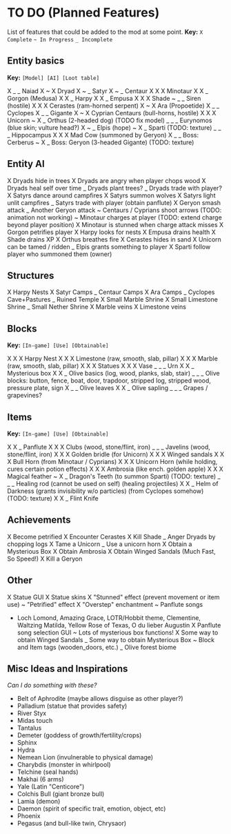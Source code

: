 # TO DO (Planned Features)

List of features that could be added to the mod at some point.
__Key:__
`X Complete` `~ In Progress` `_ Incomplete`

## Entity basics

__Key:__
`[Model] [AI] [Loot table]`

X _ _ Naiad
X ~ X Dryad
X ~ _ Satyr
X ~ _ Centaur
X X X Minotaur
X X _ Gorgon (Medusa)
X X _ Harpy
X X _ Empusa
X X X Shade
~ _ _ Siren (hostile)
X X X Cerastes (ram-horned serpent)
X ~ X Ara (Propoetide)
X _ _ Cyclopes
X _ _ Gigante
X ~ X Cyprian Centaurs (bull-horns, hostile)
X X X Unicorn
~ X _ Orthus (2-headed dog) (TODO fix model)
_ _ _ Eurynomos (blue skin; vulture head?)
X ~ _ Elpis (hope)
~ X _ Sparti (TODO: texture)
_ _ _ Hippocampus
X X X Mad Cow (summoned by Geryon)
X _ _ Boss: Cerberus
~ X _ Boss: Geryon (3-headed Gigante) (TODO: texture)


## Entity AI

X Dryads hide in trees
X Dryads are angry when player chops wood
X Dryads heal self over time
_ Dryads plant trees?
_ Dryads trade with player?
X Satyrs dance around campfires
X Satyrs summon wolves
X Satyrs light unlit campfires
_ Satyrs trade with player (obtain panflute)
X Geryon smash attack
_ Another Geryon attack
~ Centaurs / Cyprians shoot arrows (TODO: animation not working)
~ Minotaur charges at player (TODO: extend charge beyond player position)
X Minotaur is stunned when charge attack misses
X Gorgon petrifies player
X Harpy looks for nests
X Empusa drains health
X Shade drains XP
X Orthus breathes fire
X Cerastes hides in sand
X Unicorn can be tamed / ridden
_ Elpis grants something to player
X Sparti follow player who summoned them (owner)

## Structures

X Harpy Nests
X Satyr Camps
_ Centaur Camps
X Ara Camps
_ Cyclopes Cave+Pastures
_ Ruined Temple
X Small Marble Shrine
X Small Limestone Shrine
_ Small Nether Shrine
X Marble veins
X Limestone veins

## Blocks

__Key:__
`[In-game] [Use] [Obtainable]`

X X X Harpy Nest
X X X Limestone (raw, smooth, slab, pillar)
X X X Marble (raw, smooth, slab, pillar)
X X X Statues
X X X Vase
_ _ _ Urn
X X _ Mysterious box
X X _ Olive basics (log, wood, planks, slab, stair)
_ _ _ Olive blocks: button, fence, boat, door, trapdoor, stripped log, stripped wood, pressure plate, sign
X _ _ Olive leaves
X X _ Olive sapling
_ _ _ Grapes / grapevines?

## Items

__Key:__
`[In-game] [Use] [Obtainable]`

X X _ Panflute
X X X Clubs (wood, stone/flint, iron)
_ _ _ Javelins (wood, stone/flint, iron)
X X X Golden bridle (for Unicorn)
X X X Winged sandals
X X X Bull Horn (from Minotaur / Cyprians)
X X X Unicorn Horn (while holding, cures certain potion effects)
X X X Ambrosia (like ench. golden apple)
X X X Magical feather
~ X _ Dragon's Teeth (to summon Sparti) (TODO: texture)
_ _ _ Healing rod (cannot be used on self) (healing projectiles)
X X _ Helm of Darkness (grants invisibility w/o particles) (from Cyclopes somehow) (TODO: texture)
X X _ Flint Knife

## Achievements

X Become petrified
X Encounter Cerastes
X Kill Shade
_ Anger Dryads by chopping logs
X Tame a Unicorn
_ Use a unicorn horn
X Obtain a Mysterious Box
X Obtain Ambrosia
X Obtain Winged Sandals (Much Fast, So Speed!)
X Kill a Geryon

## Other

X Statue GUI
X Statue skins
X "Stunned" effect (prevent movement or item use)
~ "Petrified" effect
X "Overstep" enchantment
~ Panflute songs
- Loch Lomond, Amazing Grace, LOTR/Hobbit theme, Clementine, Waltzing Matilda, Yellow Rose of Texas, O du lieber Augustin
X Panflute song selection GUI
~ Lots of mysterious box functions!
X Some way to obtain Winged Sandals
_ Some way to obtain Mysterious Box
~ Block and Item tags (wooden_doors, etc.)
_ Olive forest biome

## Misc Ideas and Inspirations

_Can I do something with these?_

- Belt of Aphrodite (maybe allows disguise as other player?)
- Palladium (statue that provides safety)
- River Styx
- Midas touch
- Tantalus
- Demeter (goddess of growth/fertility/crops)
- Sphinx
- Hydra
- Nemean Lion (invulnerable to physical damage)
- Charybdis (monster in whirlpool)
- Telchine (seal hands)
- Makhai (6 arms)
- Yale (Latin "Centicore")
- Colchis Bull (giant bronze bull)
- Lamia (demon)
- Daemon (spirit of specific trait, emotion, object, etc)
- Phoenix
- Pegasus (and bull-like twin, Chrysaor)
